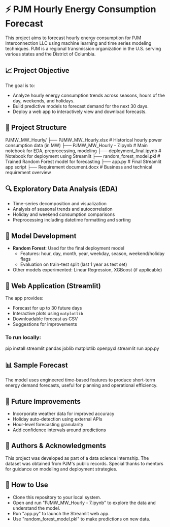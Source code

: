 
# ⚡ PJM Hourly Energy Consumption Forecast

This project aims to forecast hourly energy consumption for PJM Interconnection LLC using machine learning and time series modeling techniques. PJM is a regional transmission organization in the U.S. serving various states and the District of Columbia.

## 📈 Project Objective

The goal is to:
- Analyze hourly energy consumption trends across seasons, hours of the day, weekends, and holidays.
- Build predictive models to forecast demand for the next 30 days.
- Deploy a web app to interactively view and download forecasts.

## 📂 Project Structure



PJMW\_MW\_Hourly/
├── PJMW\_MW\_Hourly.xlsx               # Historical hourly power consumption data (in MW)
├── PJMW\_MW\_Hourly - 7.ipynb          # Main notebook for EDA, preprocessing, modeling
├── deployment\_final.ipynb           # Notebook for deployment using Streamlit
├── random\_forest\_model.pkl          # Trained Random Forest model for forecasting
├── app.py                           # Final Streamlit app script
├── Requirement document.docx       # Business and technical requirement overview



## 🔍 Exploratory Data Analysis (EDA)

- Time-series decomposition and visualization
- Analysis of seasonal trends and autocorrelation
- Holiday and weekend consumption comparisons
- Preprocessing including datetime formatting and sorting

## 🔧 Model Development

- **Random Forest**: Used for the final deployment model
  - Features: hour, day, month, year, weekday, season, weekend/holiday flags
  - Evaluation on train-test split (last 1 year as test set)
- Other models experimented: Linear Regression, XGBoost (if applicable)

## 🚀 Web Application (Streamlit)

The app provides:
- Forecast for up to 30 future days
- Interactive plots using `matplotlib`
- Downloadable forecast as CSV
- Suggestions for improvements

### To run locally:


pip install streamlit pandas joblib matplotlib openpyxl
streamlit run app.py


## 📊 Sample Forecast

The model uses engineered time-based features to produce short-term energy demand forecasts, useful for planning and operational efficiency.

## 📌 Future Improvements

* Incorporate weather data for improved accuracy
* Holiday auto-detection using external APIs
* Hour-level forecasting granularity
* Add confidence intervals around predictions

## 📝 Authors & Acknowledgments

This project was developed as part of a data science internship. The dataset was obtained from PJM's public records. Special thanks to mentors for guidance on modeling and deployment strategies.

## 📌 How to Use

* Clone this repository to your local system.
* Open and run "PJMW\_MW\_Hourly - 7.ipynb" to explore the data and understand the model.
* Run "app.py" to launch the Streamlit web app.
* Use "random\_forest\_model.pkl" to make predictions on new data.

